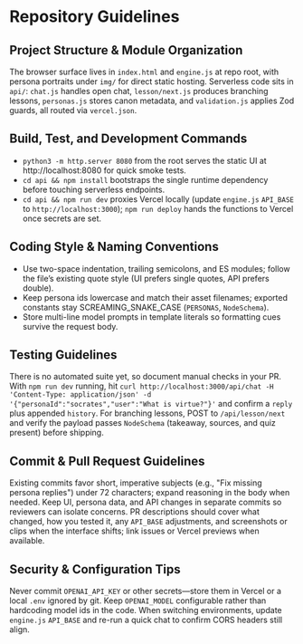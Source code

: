 # Repository Guidelines

## Project Structure & Module Organization
The browser surface lives in `index.html` and `engine.js` at repo root, with persona portraits under `img/` for direct static hosting. Serverless code sits in `api/`: `chat.js` handles open chat, `lesson/next.js` produces branching lessons, `personas.js` stores canon metadata, and `validation.js` applies Zod guards, all routed via `vercel.json`.

## Build, Test, and Development Commands
- `python3 -m http.server 8080` from the root serves the static UI at http://localhost:8080 for quick smoke tests.
- `cd api && npm install` bootstraps the single runtime dependency before touching serverless endpoints.
- `cd api && npm run dev` proxies Vercel locally (update `engine.js` `API_BASE` to `http://localhost:3000`); `npm run deploy` hands the functions to Vercel once secrets are set.

## Coding Style & Naming Conventions
- Use two-space indentation, trailing semicolons, and ES modules; follow the file’s existing quote style (UI prefers single quotes, API prefers double).
- Keep persona ids lowercase and match their asset filenames; exported constants stay SCREAMING_SNAKE_CASE (`PERSONAS`, `NodeSchema`).
- Store multi-line model prompts in template literals so formatting cues survive the request body.

## Testing Guidelines
There is no automated suite yet, so document manual checks in your PR. With `npm run dev` running, hit `curl http://localhost:3000/api/chat -H 'Content-Type: application/json' -d '{"personaId":"socrates","user":"What is virtue?"}'` and confirm a `reply` plus appended `history`. For branching lessons, POST to `/api/lesson/next` and verify the payload passes `NodeSchema` (takeaway, sources, and quiz present) before shipping.

## Commit & Pull Request Guidelines
Existing commits favor short, imperative subjects (e.g., "Fix missing persona replies") under 72 characters; expand reasoning in the body when needed. Keep UI, persona data, and API changes in separate commits so reviewers can isolate concerns. PR descriptions should cover what changed, how you tested it, any `API_BASE` adjustments, and screenshots or clips when the interface shifts; link issues or Vercel previews when available.

## Security & Configuration Tips
Never commit `OPENAI_API_KEY` or other secrets—store them in Vercel or a local `.env` ignored by git. Keep `OPENAI_MODEL` configurable rather than hardcoding model ids in the code. When switching environments, update `engine.js` `API_BASE` and re-run a quick chat to confirm CORS headers still align.
